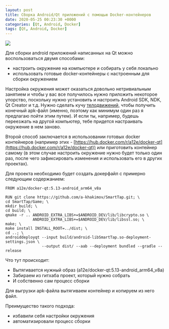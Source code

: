```yaml
---
layout: post
title: Сборка Android/Qt приложений с помощью Docker-контейнеров
date: 2020-05-25 00:23:30 +0000
categories: [Qt, Android, Docker]
tags: [Qt, Android, Docker]
---
```


![](https://cdn.shopify.com/s/files/1/0099/4220/4513/products/QtAndroidTools_logo_256x.png)

Для сборки android приложений написанных на Qt можно воспользоваться двумя способами:
* настроить окружение на компьютере и собирать у себя локально
* использовать готовые docker-контейнеры с настроенным для сборки окружением

Настройка окружения может оказаться довольно нетривиальным занятием и чтобы у вас все получилось нужно приложить некоторое упорство, поскольку нужно установить и настроить Android SDK, NDK, Qt Creator и т.д. Нужно сделать кучу [телодвижений,](https://doc.qt.io/qt-5/android-getting-started.html) чтобы получить конечный apk-файл (именно, поэтому как минимум один раз я предлагаю пойти этим путем). И если ты, например, будешь переезжать на другой компьютер, тебе придется настраивать окружение в нем заново.

Второй способ заключается в использовании готовых docker контейнеров (например этих - [https://hub.docker.com/r/a12e/docker-qt](https://hub.docker.com/r/a12e/docker-qt)) или приготовить контейнер самому (в этом случае настроить окружение нужно будет только один раз, после чего зафиксировать изменения и использовать его в других проектах).

Для проекта необходимо будет создать докерфайл с примерно следующим содержанием:

```
FROM a12e/docker-qt:5.13-android_arm64_v8a

RUN git clone https://github.com/a-khakimov/SmartTap.git; \
cd SmartTap/Game; \
mkdir build; \
cd build; \
qmake -r .. ANDROID_EXTRA_LIBS+=$ANDROID_DEV/lib/libcrypto.so \
            ANDROID_EXTRA_LIBS+=$ANDROID_DEV/lib/libssl.so; \
make; \
make install INSTALL_ROOT=../dist; \
cd ..; \
androiddeployqt --input build/android-libSmartTap.so-deployment-settings.json \
                --output dist/ --aab --deployment bundled --gradle --release
```

Что тут происходит:
* Вытягивается нужный образ (a12e/docker-qt:5.13-android_arm64_v8a)
* Забираем из гитхаба проект, который нужно собрать
* И собственно сам процесс сборки

Для выгрузки apk-файла вытягиваем контейнер и копируем из него файл.

Преимущество такого подхода:
* избавили себя настройки окружения
* автоматизировали процесс сборки
